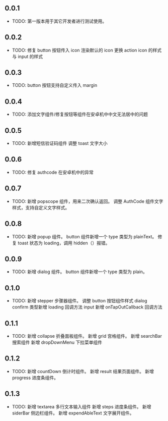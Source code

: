 ## 0.0.1

- TODO: 第一版本用于其它开发者进行测试使用。

## 0.0.2

- TODO:
  修复 button 按钮传入 icon 渲染默认的 icon
  更换 action icon 的样式与 input 的样式

## 0.0.3

- TODO:
  button 按钮支持自定义传入 margin

## 0.0.4

- TODO:
  添加文字组件/修复按钮等组件在安卓机中中文无法居中的问题

## 0.0.5

- TODO:
  新增短信验证码组件
  调整 toast 文字大小

## 0.0.6

- TODO:
  修复 authcode 在安卓机中的异常

## 0.0.7

- TODO:
  新增 popscope 组件，用来二次确认返回。
  调整 AuthCode 组件文字样式，支持自定义文字样式。

## 0.0.8

- TODO:
  新增 popup 组件。
  button 组件新增一个 type 类型为 plainText。
  修复 toast 状态为 loading，调用 hidden（）报错。

## 0.0.9

- TODO:
  新增 dialog 组件。
  button 组件新增一个 type 类型为 plain。

## 0.1.0

- TODO:
  新增 stepper 步骤器组件。
  调整 button 按钮组件样式
  dialog confirm 类型新增 loading 回调方法
  input 新增 onTapOutCallback 回调方法

## 0.1.1

- TODO:
  新增 collapse 折叠面板组件。
  新增 grid 宫格组件。
  新增 searchBar 搜索组件
  新增 dropDownMenu 下拉菜单组件

## 0.1.2

- TODO:
  新增 countDown 倒计时组件。
  新增 result 结果页面组件。
  新增 progress 进度条组件。


## 0.1.3

- TODO:
  新增 textarea 多行文本输入组件
  新增 steps 进度条组件。
  新增 siderBar 侧边栏组件。
  新增 expendAbleText 文字展开组件。


